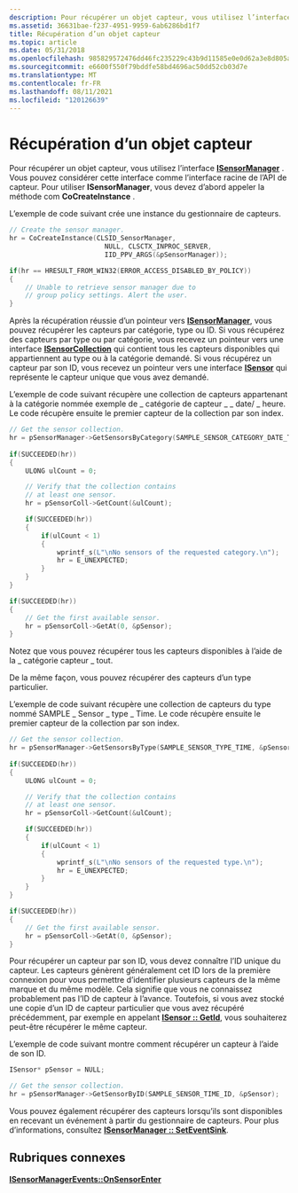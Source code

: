 ```yaml
---
description: Pour récupérer un objet capteur, vous utilisez l’interface ISensorManager. Vous pouvez considérer cette interface comme l’interface racine de l’API de capteur. Pour utiliser ISensorManager, vous devez d’abord appeler la méthode COM CoCreateInstance.
ms.assetid: 36631bae-f237-4951-9959-6ab6286bd1f7
title: Récupération d’un objet capteur
ms.topic: article
ms.date: 05/31/2018
ms.openlocfilehash: 985829572476dd46fc235229c43b9d11585e0e0d62a3e8d805aa7cf8fd566601
ms.sourcegitcommit: e6600f550f79bddfe58bd4696ac50dd52cb03d7e
ms.translationtype: MT
ms.contentlocale: fr-FR
ms.lasthandoff: 08/11/2021
ms.locfileid: "120126639"
---
```

# <a name="retrieving-a-sensor-object"></a>Récupération d’un objet capteur

Pour récupérer un objet capteur, vous utilisez l’interface [**ISensorManager**](/windows/desktop/api/sensorsapi/nn-sensorsapi-isensormanager) . Vous pouvez considérer cette interface comme l’interface racine de l’API de capteur. Pour utiliser **ISensorManager**, vous devez d’abord appeler la méthode com **CoCreateInstance** .

L’exemple de code suivant crée une instance du gestionnaire de capteurs.


```C++
// Create the sensor manager.
hr = CoCreateInstance(CLSID_SensorManager, 
                        NULL, CLSCTX_INPROC_SERVER,
                        IID_PPV_ARGS(&pSensorManager));

if(hr == HRESULT_FROM_WIN32(ERROR_ACCESS_DISABLED_BY_POLICY))
{
    // Unable to retrieve sensor manager due to 
    // group policy settings. Alert the user.
}
```



Après la récupération réussie d’un pointeur vers [**ISensorManager**](/windows/desktop/api/sensorsapi/nn-sensorsapi-isensormanager), vous pouvez récupérer les capteurs par catégorie, type ou ID. Si vous récupérez des capteurs par type ou par catégorie, vous recevez un pointeur vers une interface [**ISensorCollection**](/windows/desktop/api/sensorsapi/nn-sensorsapi-isensorcollection) qui contient tous les capteurs disponibles qui appartiennent au type ou à la catégorie demandé. Si vous récupérez un capteur par son ID, vous recevez un pointeur vers une interface [**ISensor**](/windows/desktop/api/sensorsapi/nn-sensorsapi-isensor) qui représente le capteur unique que vous avez demandé.

L’exemple de code suivant récupère une collection de capteurs appartenant à la catégorie nommée exemple de \_ catégorie de capteur \_ \_ date/ \_ heure. Le code récupère ensuite le premier capteur de la collection par son index.


```C++
// Get the sensor collection.
hr = pSensorManager->GetSensorsByCategory(SAMPLE_SENSOR_CATEGORY_DATE_TIME, &pSensorColl);
  
if(SUCCEEDED(hr))
{
    ULONG ulCount = 0;

    // Verify that the collection contains
    // at least one sensor.
    hr = pSensorColl->GetCount(&ulCount);

    if(SUCCEEDED(hr))
    {
        if(ulCount < 1)
        {
            wprintf_s(L"\nNo sensors of the requested category.\n");
            hr = E_UNEXPECTED;
        }
    }
}

if(SUCCEEDED(hr))
{
    // Get the first available sensor.
    hr = pSensorColl->GetAt(0, &pSensor);
}
```



Notez que vous pouvez récupérer tous les capteurs disponibles à l’aide de la \_ catégorie capteur \_ tout.

De la même façon, vous pouvez récupérer des capteurs d’un type particulier.

L’exemple de code suivant récupère une collection de capteurs du type nommé SAMPLE \_ Sensor \_ type \_ Time. Le code récupère ensuite le premier capteur de la collection par son index.


```C++
// Get the sensor collection.
hr = pSensorManager->GetSensorsByType(SAMPLE_SENSOR_TYPE_TIME, &pSensorColl);
  
if(SUCCEEDED(hr))
{
    ULONG ulCount = 0;

    // Verify that the collection contains
    // at least one sensor.
    hr = pSensorColl->GetCount(&ulCount);

    if(SUCCEEDED(hr))
    {
        if(ulCount < 1)
        {
            wprintf_s(L"\nNo sensors of the requested type.\n");
            hr = E_UNEXPECTED;
        }
    }
}

if(SUCCEEDED(hr))
{
    // Get the first available sensor.
    hr = pSensorColl->GetAt(0, &pSensor);
}
```



Pour récupérer un capteur par son ID, vous devez connaître l’ID unique du capteur. Les capteurs génèrent généralement cet ID lors de la première connexion pour vous permettre d’identifier plusieurs capteurs de la même marque et du même modèle. Cela signifie que vous ne connaissez probablement pas l’ID de capteur à l’avance. Toutefois, si vous avez stocké une copie d’un ID de capteur particulier que vous avez récupéré précédemment, par exemple en appelant [**ISensor :: GetId**](/windows/win32/api/sensorsapi/nf-sensorsapi-isensor-getid), vous souhaiterez peut-être récupérer le même capteur.

L’exemple de code suivant montre comment récupérer un capteur à l’aide de son ID.


```C++
ISensor* pSensor = NULL;

// Get the sensor collection.
hr = pSensorManager->GetSensorByID(SAMPLE_SENSOR_TIME_ID, &pSensor);

```



Vous pouvez également récupérer des capteurs lorsqu’ils sont disponibles en recevant un événement à partir du gestionnaire de capteurs. Pour plus d’informations, consultez [**ISensorManager :: SetEventSink**](/windows/win32/api/sensorsapi/nf-sensorsapi-isensormanager-seteventsink).

## <a name="related-topics"></a>Rubriques connexes

<dl> <dt>

[**ISensorManagerEvents::OnSensorEnter**](/windows/win32/api/sensorsapi/nf-sensorsapi-isensormanagerevents-onsensorenter)
</dt> </dl>

 

 
